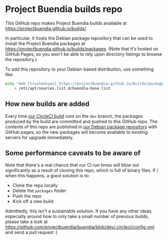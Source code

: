 # Project Buendia builds repo

This GitHub repo makes Project Buendia builds available at https://projectbuendia.github.io/builds/.

In particular, it hosts the Debian package repository that can be used to install the Project Buendia
packages at https://projectbuendia.github.io/builds/packages.  (Note that it's hosted on GitHub Pages,
so you won't be able to rely upon directory listings to browse the repository.)

To add this repository to your Debian-based distribution, use something like:

```sh
echo "deb [trusted=yes] https://projectbuendia.github.io/builds/packages unstable main java" \
    > /etc/apt/sources.list.d/buendia-base.list
```

## How new builds are added

Every time [our CircleCI build](https://circleci.com/gh/projectbuendia/buendia) runs on the
`dev` branch, the packages produced by the build are committed and pushed to this GitHub repo.
The contents of this repo are published in [our Debian package repository](https://projectbuendia.github.io/builds/packages) with GitHub pages,
so the new packages will become available to existing servers for upgrade immediately.

## Some performance caveats to be aware of

Note that there's a real chance that our CI run times will blow out significantly as a result of
cloning this repo, which is full of binary files. If / when this happens, a good solution is to:

- Clone the repo locally
- Delete the `packages` folder
- Push the repo
- Kick off a new build

Admittedly, this isn't a sustainable solution. If you have any other ideas, especially around how to only take a small number of previous builds, please take a look at
https://github.com/projectbuendia/buendia/blob/dev/.circleci/config.yml and send a pull request :)

